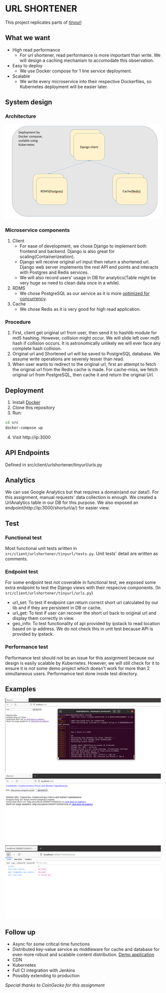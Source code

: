 # URL SHORTENER

This project replicates parts of [tinyurl](https://tinyurl.com/app)

## What we want

- High read performance
    - For url shortener, read performance is more important than write. We will design a caching mechanism to accomodate this observation.
- Easy to deploy
    - We use Docker compose for 1 line service deployment.
- Scalable
    - We write every microservice into their respective Dockerfiles, so Kubernetes deployment will be easier later.

## System design

### Architecture

![](img/architecture.PNG)

### Microservice components

1. Client
    - For ease of development, we chose Django to implement both frontend and backend. Django is also great for scaling(Containerizeation).
    - Django will receive original url input then return a shortened url. Django web server implements the rest API end points and interacts with Postgres and Redis services.
    - We will also record users' usage in DB for analytics(Table might be very huge so need to clean data once in a while).
2. RDMS
    - We chose PostgreSQL as our service as it is more [optimized for concurrency](https://blog.panoply.io/postgresql-vs.-mysql). 
3. Cache
    - We chose Redis as it is very good for high read application.

### Procedure

1. First, client get original url from user, then send it to hashlib module for md5 hashing. However, collision might occur. We will slide left over md5 hash if collision occurs. It is astronomically unlikely we will ever face any complete hash collision.
2. Original url and Shortened url will be saved to PostgreSQL database. We assume write operations are severely lesser than read.
3. When user wants to redirect to the original url, first an attempt to fetch the original url from the Redis cache is made. For cache-miss, we fetch original url from PostgreSQL, then cache it and return the original Url.

## Deployment

1. Install [Docker](https://docs.docker.com/engine/install/ubuntu/)
2. Clone this repository
3. Run: 
```sh
cd src
docker-compose up
```
4. Visit http://ip:3000

## API Endpoints

Defined in src/client/urlshortener/tinyurl/urls.py

## Analytics

We can use Google Analytics but that requires a domain(and our data!). For this assignment, manual requests' data collection is enough. We created a UrlAnalytics table in our DB for this purpose. We also exposed an endpoint(http://ip:3000/shorturl/a/) for easier view.

## Test

### Functional test

Most functional unit tests written in `src/client/urlshortener/tinyurl/tests.py`. Unit tests' detail are written as comments.

### Endpoint test

For some endpoint test not coverable in functional test, we exposed some extra endpoint to test the Django views with their respecive components. (In `src/client/urlshortener/tinyurl/urls.py`)

- url_set: To test if endpoint can return correct short url calculated by our lib and if they are persistent in DB or cache.
- url_get: To test if user can recover the short url back to original url and display them correctly in view.
- geo_info: To test functionality of api provided by ipstack to read location based on ip address. We do not check this in unit test because API is provided by ipstack.

### Performance test

Performance test should not be an issue for this assignment because our design is easily scalable by Kubernetes. However, we will still check for it to ensure it is not some demo project which doesn't work for more than 2 simultaneous users. Performamce test done inside test directory.

## Examples


![](img/example1.PNG)
![](img/example2.PNG)
![](img/example3.PNG)

## Follow up

- Async for some critical time functions
- Distributed key-value service as middleware for cache and database for even more robust and scalable content distribution. [Demo application](https://github.com/kmykoh97/distributed-key-value-database)
- CDN
- Kubernetes
- Full CI integration with Jenkins
- Possibly extending to production


*Special thanks to CoinGecko for this assignment*
